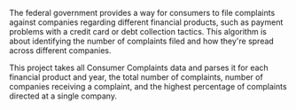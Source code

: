 The federal government provides a way for consumers to file complaints against companies regarding different financial products, such as payment problems with a credit card or debt collection tactics. This algorithm is about identifying the number of complaints filed and how they're spread across different companies.

This project takes all Consumer Complaints data and parses it for each financial product and year, the total number of complaints, number of companies receiving a complaint, and the highest percentage of complaints directed at a single company.
